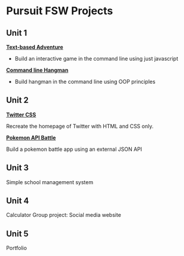 # Pursuit FSW Projects

## Unit 1

**[Text-based Adventure](https://github.com/joinpursuit/FSW-Text-Based-Adventure)**

* Build an interactive game in the command line using just javascript

**[Command line Hangman](https://github.com/joinpursuit/FSW-CLI-Hangman)**

* Build hangman in the command line using OOP principles

## Unit 2

**[Twitter CSS](https://github.com/joinpursuit/FSW-Twitter-CSS)**

Recreate the homepage of Twitter with HTML and CSS only.

**[Pokemon API Battle](https://github.com/joinpursuit/FSW-Working-with-APIs-Pokemon)**

Build a pokemon battle app using an external JSON API

## Unit 3

Simple school management system

## Unit 4

Calculator
Group project: Social media website

## Unit 5

Portfolio
